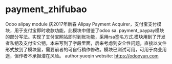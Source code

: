 # payment_zhifubao
Odoo alipay module 庆2017年新春
Alipay Payment Acquirer，支付宝支付模块，用于支付宝即时收款功能，此模块中借鉴了odoo sa. payment_paypay模块的部分写法。实现了支付宝网站即时到账功能，采用rsa签名方式.模块用到了开发者私钥及支付宝公钥，本来写到了字段里面，后来考虑到安全性问题，直接以文件形式放到了模块里，需要前者的可自行稍作修改。模块已测试可用，可用于商业用途，但作者不承担潜在风险。
author:yueqin
website: https://odooyun.com
